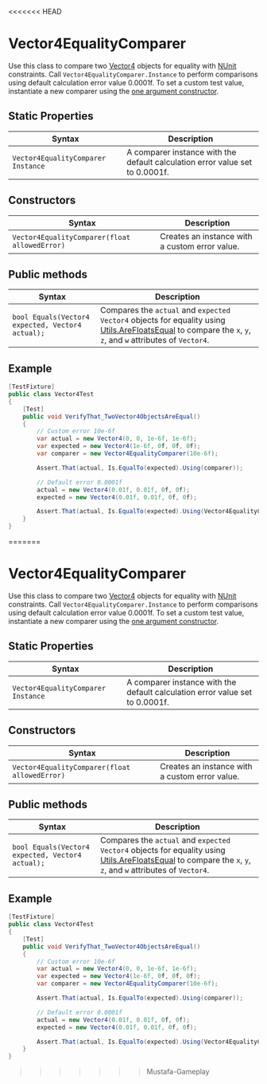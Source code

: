 <<<<<<< HEAD
# Vector4EqualityComparer

Use this class to compare two [Vector4](https://docs.unity3d.com/ScriptReference/Vector4.html) objects for equality with [NUnit](http://www.nunit.org/) constraints. Call `Vector4EqualityComparer.Instance` to perform comparisons using default calculation error value 0.0001f. To set a custom test value, instantiate a new comparer using the [one argument constructor](#constructor).

## Static Properties

| Syntax                             | Description                                                  |
| ---------------------------------- | ------------------------------------------------------------ |
| `Vector4EqualityComparer Instance` | A comparer instance with the default calculation error value set to 0.0001f. |

## Constructors

| Syntax                                        | Description                                    |
| --------------------------------------------- | ---------------------------------------------- |
| `Vector4EqualityComparer(float allowedError)` | Creates an instance with a custom error value. |

## Public methods

| Syntax                                           | Description                                                  |
| ------------------------------------------------ | ------------------------------------------------------------ |
| `bool Equals(Vector4 expected, Vector4 actual);` | Compares the `actual` and `expected` `Vector4` objects for equality using [Utils.AreFloatsEqual](http://todo) to compare the `x`, `y`, `z`, and `w` attributes of `Vector4`. |

## Example

```c#
[TestFixture]
public class Vector4Test
{
    [Test]
    public void VerifyThat_TwoVector4ObjectsAreEqual()
    {
        // Custom error 10e-6f
        var actual = new Vector4(0, 0, 1e-6f, 1e-6f);
        var expected = new Vector4(1e-6f, 0f, 0f, 0f);
        var comparer = new Vector4EqualityComparer(10e-6f);

        Assert.That(actual, Is.EqualTo(expected).Using(comparer));

        // Default error 0.0001f
        actual = new Vector4(0.01f, 0.01f, 0f, 0f);
        expected = new Vector4(0.01f, 0.01f, 0f, 0f);

        Assert.That(actual, Is.EqualTo(expected).Using(Vector4EqualityComparer.Instance));
    }
}
```

=======
# Vector4EqualityComparer

Use this class to compare two [Vector4](https://docs.unity3d.com/ScriptReference/Vector4.html) objects for equality with [NUnit](http://www.nunit.org/) constraints. Call `Vector4EqualityComparer.Instance` to perform comparisons using default calculation error value 0.0001f. To set a custom test value, instantiate a new comparer using the [one argument constructor](#constructor).

## Static Properties

| Syntax                             | Description                                                  |
| ---------------------------------- | ------------------------------------------------------------ |
| `Vector4EqualityComparer Instance` | A comparer instance with the default calculation error value set to 0.0001f. |

## Constructors

| Syntax                                        | Description                                    |
| --------------------------------------------- | ---------------------------------------------- |
| `Vector4EqualityComparer(float allowedError)` | Creates an instance with a custom error value. |

## Public methods

| Syntax                                           | Description                                                  |
| ------------------------------------------------ | ------------------------------------------------------------ |
| `bool Equals(Vector4 expected, Vector4 actual);` | Compares the `actual` and `expected` `Vector4` objects for equality using [Utils.AreFloatsEqual](http://todo) to compare the `x`, `y`, `z`, and `w` attributes of `Vector4`. |

## Example

```c#
[TestFixture]
public class Vector4Test
{
    [Test]
    public void VerifyThat_TwoVector4ObjectsAreEqual()
    {
        // Custom error 10e-6f
        var actual = new Vector4(0, 0, 1e-6f, 1e-6f);
        var expected = new Vector4(1e-6f, 0f, 0f, 0f);
        var comparer = new Vector4EqualityComparer(10e-6f);

        Assert.That(actual, Is.EqualTo(expected).Using(comparer));

        // Default error 0.0001f
        actual = new Vector4(0.01f, 0.01f, 0f, 0f);
        expected = new Vector4(0.01f, 0.01f, 0f, 0f);

        Assert.That(actual, Is.EqualTo(expected).Using(Vector4EqualityComparer.Instance));
    }
}
```

>>>>>>> Mustafa-Gameplay
